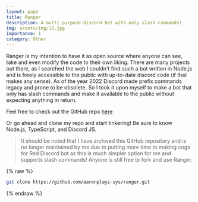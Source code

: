 ```yaml
---
layout: page
title: Ranger
description: A multi purpose discord bot with only slash commands!
img: assets/img/12.jpg
importance: 1
category: Other
---
```


Ranger is my intention to have it as open source where anyone can see, take and even modify the code to their own liking. There are many projects out there, as I searched the web I couldn't find such a bot written in Node.js and is freely accessible to the public with up-to-date discord code (if that makes any sense). As of the year 2022 Discord made prefix commands legacy and prone to be obsolete. So I took it upon myself to make a bot that only has slash commands and make it available to the public without expecting anything in return.

Feel free to check out the GitHub repo [here](https://github.com/aaronplayz-sys/ranger)

Or go ahead and clone my repo and start tinkering! Be sure to know Node.js, TypeScript, and Discord JS.

> It should be noted that I have archived this GitHub repository and is no longer maintained by me due to putting more time to making cogs for Red Discord bot as this is much simpler option for me and supports slash commands! Anyone is still free to fork and use Ranger.

{% raw %}
```bash
git clone https://github.com/aaronplayz-sys/ranger.git
```
{% endraw %}
